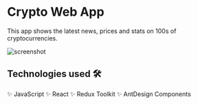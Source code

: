 # Crypto Web App

This app shows the latest news, prices and stats on 100s of cryptocurrencies. 

<img src="https://i.postimg.cc/YCHFpC8C/cryptoprojectsnapshot.jpg" alt="screenshot" />

## Technologies used 🛠️
  ✨ JavaScript
  ✨ React
  ✨ Redux Toolkit
  ✨ AntDesign Components
